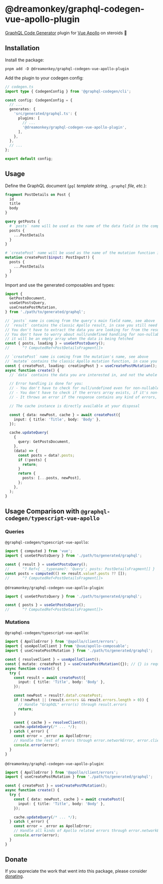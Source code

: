 # @dreamonkey/graphql-codegen-vue-apollo-plugin

[GraphQL Code Generator](https://github.com/dotansimha/graphql-code-generator) plugin for [Vue Apollo](https://github.com/vuejs/apollo) on steroids 🚀

## Installation

Install the package:

```shell
pnpm add -D @dreamonkey/graphql-codegen-vue-apollo-plugin
```

Add the plugin to your codegen config:

```ts
// codegen.ts
import type { CodegenConfig } from '@graphql-codegen/cli';

const config: CodegenConfig = {
  // ...
  generates: {
    'src/generated/graphql.ts': {
      plugins: [
        // ...
        '@dreamonkey/graphql-codegen-vue-apollo-plugin',
      ],
    },
  },
  // ...
};

export default config;
```

## Usage

Define the GraphQL document (_`gql` template string, `.graphql` file, etc._):

```graphql
fragment PostDetails on Post {
  id
  title
  body
}

query getPosts {
  # `posts` name will be used as the name of the data field in the composable result
  posts {
    ...PostDetails
  }
}

# `createPost` name will be used as the name of the mutation function in the composable result
mutation createPost($input: PostInput!) {
  posts {
    ...PostDetails
  }
}
```

Import and use the generated composables and types:

```ts
import {
  GetPostsDocument,
  useGetPostsQuery,
  useCreatePostMutation,
} from './path/to/generated/graphql';

// `posts` name is coming from the query's main field name, see above
// `result` contains the classic Apollo result, in case you still need it for some reason
// You don't have to extract the data you are looking for from the result
// You don't have to worry about null/undefined handling for non-nullable array fields,
// it will be an empty array when the data is being fetched
const { posts, loading } = useGetPostsQuery();
//      ^? ComputedRef<PostDetailsFragment[]>

// `createPost` name is coming from the mutation's name, see above
// `mutate` contains the classic Apollo mutation function, in case you still need it for some reason
const { createPost, loading: creatingPost } = useCreatePostMutation();
async function create() {
  // `data` contains the data you are interested in, and not the whole result

  // Error handling is done for you:
  // - You don't have to check for null/undefined even for non-nullable fields unlike before
  // - You don't have to check if the errors array exists, if it's non-empty, etc.
  // - It throws an error if the response contains any kind of errors, so you can simply use try/catch

  // The cache instance is directly available at your disposal

  const { data: newPost, cache } = await createPost({
    input: { title: 'Title', body: 'Body' },
  });

  cache.updateQuery(
    {
      query: GetPostsDocument,
    },
    (data) => {
      const posts = data?.posts;
      if (!posts) {
        return;
      }
      return {
        posts: [...posts, newPost],
      };
    },
  );
}
```

## Usage Comparison with `@graphql-codegen/typescript-vue-apollo`

### Queries

`@graphql-codegen/typescript-vue-apollo`:

```ts
import { computed } from 'vue';
import { useGetPostsQuery } from './path/to/generated/graphql';

const { result } = useGetPostsQuery();
//      ^? Ref<{ __typename?: 'Query'; posts: PostDetailsFragment[] } | undefined>
const posts = computed(() => result.value?.posts ?? []);
//      ^? ComputedRef<PostDetailsFragment[]>
```

`@dreamonkey/graphql-codegen-vue-apollo-plugin`:

```ts
import { useGetPostsQuery } from './path/to/generated/graphql';

const { posts } = useGetPostsQuery();
//      ^? ComputedRef<PostDetailsFragment[]>
```

### Mutations

`@graphql-codegen/typescript-vue-apollo`:

```ts
import { ApolloError } from '@apollo/client/errors';
import { useApolloClient } from '@vue/apollo-composable';
import { useCreatePostMutation } from './path/to/generated/graphql';

const { resolveClient } = useApolloClient();
const { mutate: createPost } = useCreatePostMutation({}); // {} is required even if you don't specify extra options
async function create() {
  try {
    const result = await createPost({
      input: { title: 'Title', body: 'Body' },
    });

    const newPost = result?.data?.createPost;
    if (!newPost || (result.errors && result.errors.length > 0)) {
      // Handle "GraphQL" error(s) through result.errors
      return;
    }

    const { cache } = resolveClient();
    cache.updateQuery(/* ... */);
  } catch (_error) {
    const error = _error as ApolloError;
    // Handle the rest of errors through error.networkError, error.clientErrors, etc.
    console.error(error);
  }
}
```

`@dreamonkey/graphql-codegen-vue-apollo-plugin`:

```ts
import { ApolloError } from '@apollo/client/errors';
import { useCreatePostMutation } from './path/to/generated/graphql';

const { createPost } = useCreatePostMutation();
async function create() {
  try {
    const { data: newPost, cache } = await createPost({
      input: { title: 'Title', body: 'Body' },
    });

    cache.updateQuery(/* ... */);
  } catch (_error) {
    const error = _error as ApolloError;
    // Handle all kinds of Apollo related errors through error.networkError, error.clientErrors, error.graphQLErrors, etc.
    console.error(error);
  }
}
```

## Donate

If you appreciate the work that went into this package, please consider [donating](https://github.com/sponsors/dreamonkey).
